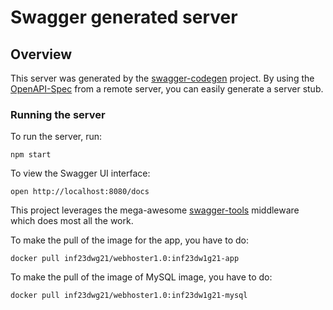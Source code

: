# Swagger generated server

## Overview
This server was generated by the [swagger-codegen](https://github.com/swagger-api/swagger-codegen) project.  By using the [OpenAPI-Spec](https://github.com/OAI/OpenAPI-Specification) from a remote server, you can easily generate a server stub.

### Running the server
To run the server, run:

```
npm start
```

To view the Swagger UI interface:

```
open http://localhost:8080/docs
```

This project leverages the mega-awesome [swagger-tools](https://github.com/apigee-127/swagger-tools) middleware which does most all the work.

To make the pull of the image for the app, you have to do: 

```
docker pull inf23dwg21/webhoster1.0:inf23dw1g21-app
```

To make the pull of the image of MySQL image, you have to do:

```
docker pull inf23dwg21/webhoster1.0:inf23dw1g21-mysql
```
